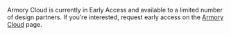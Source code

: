 Armory Cloud is currently in Early Access and available to a limited number of design partners. If you're interested, request early access on the [Armory Cloud](https://www.armory.io/armory-cloud/) page.
